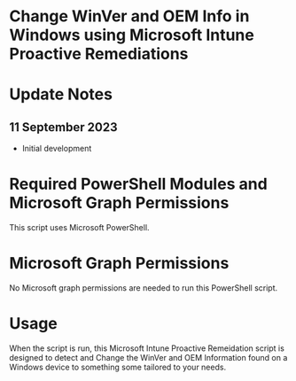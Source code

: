 # Change WinVer and OEM Info in Windows using Microsoft Intune Proactive Remediations

# Update Notes

## 11 September 2023
- Initial development

# Required PowerShell Modules and Microsoft Graph Permissions

This script uses Microsoft PowerShell.

# Microsoft Graph Permissions

No Microsoft graph permissions are needed to run this PowerShell script.

# Usage

When the script is run, this Microsoft Intune Proactive Remeidation script is designed to detect and Change the WinVer and OEM Information found on a Windows device to something some tailored to your needs.
